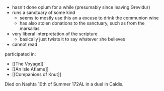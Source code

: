 - hasn't done opium for a while (presumably since leaving Grevldur)
- runs a sanctuary of some kind
	- seems to mostly use this an a excuse to drink the communion wine
	- has also stolen donations to the sanctuary, such as from the marsallas
- very liberal interpretation of the scripture
	- basically just twists it to say whatever she believes
- cannot read

participated in:
- [[The Voyage]]
- [[An Isle Aflame]]
- [[Companions of Knut]]

Died on Nashta 10th of Summer 172AL in a duel in Caldis.
